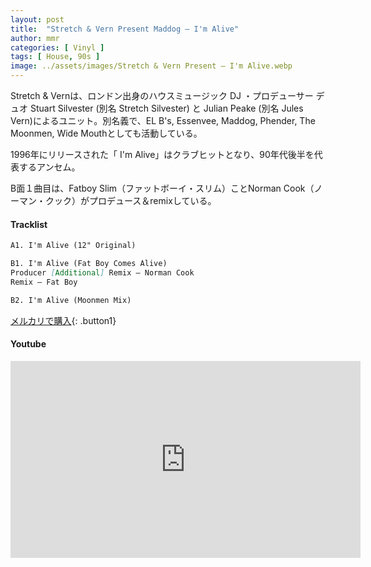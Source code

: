 ```yaml
---
layout: post
title:  "Stretch & Vern Present Maddog – I'm Alive"
author: mmr
categories: [ Vinyl ]
tags: [ House, 90s ]
image: ../assets/images/Stretch & Vern Present – I'm Alive.webp
---
```


Stretch & Vernは、ロンドン出身のハウスミュージック DJ ・プロデューサー デュオ Stuart Silvester (別名 Stretch Silvester) と Julian Peake (別名 Jules Vern)によるユニット。別名義で、EL B's, Essenvee, Maddog, Phender, The Moonmen, Wide Mouthとしても活動している。

1996年にリリースされた「 I'm Alive」はクラブヒットとなり、90年代後半を代表するアンセム。

B面１曲目は、Fatboy Slim（ファットボーイ・スリム）ことNorman Cook（ノーマン・クック）がプロデュース＆remixしている。

#### Tracklist
```md
A1. I'm Alive (12" Original)

B1. I'm Alive (Fat Boy Comes Alive)
Producer [Additional] Remix – Norman Cook
Remix – Fat Boy

B2. I'm Alive (Moonmen Mix)
```

[メルカリで購入](https://jp.mercari.com/item/m14682088569?afid=6142608987){: .button1}

#### Youtube 
<iframe width="560" height="315" src="https://www.youtube.com/embed/kt9upcRRgWo?si=CIOyr55ES5gNajYN" title="YouTube video player" frameborder="0" allow="accelerometer; autoplay; clipboard-write; encrypted-media; gyroscope; picture-in-picture; web-share" referrerpolicy="strict-origin-when-cross-origin" allowfullscreen></iframe>